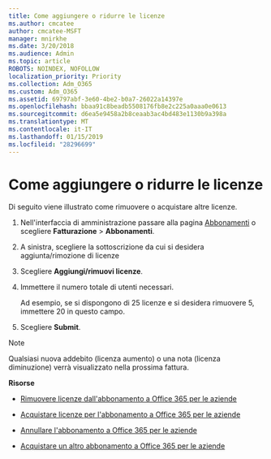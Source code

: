 ```yaml
---
title: Come aggiungere o ridurre le licenze
ms.author: cmcatee
author: cmcatee-MSFT
manager: mnirkhe
ms.date: 3/20/2018
ms.audience: Admin
ms.topic: article
ROBOTS: NOINDEX, NOFOLLOW
localization_priority: Priority
ms.collection: Adm_O365
ms.custom: Adm_O365
ms.assetid: 69797abf-3e60-4be2-b0a7-26022a14397e
ms.openlocfilehash: bbaa91c8beadb5508176fb8e2c225a0aaa0e0613
ms.sourcegitcommit: d6ea5e9458a2b8ceaab3ac4bd483e1130b9a398a
ms.translationtype: MT
ms.contentlocale: it-IT
ms.lasthandoff: 01/15/2019
ms.locfileid: "28296699"
---
```

# <a name="how-to-add-or-reduce-licenses"></a>Come aggiungere o ridurre le licenze

Di seguito viene illustrato come rimuovere o acquistare altre licenze.
  
1. Nell'interfaccia di amministrazione passare alla pagina [Abbonamenti](https://go.microsoft.com/fwlink/p/?linkid=842054) o scegliere **Fatturazione** \> **Abbonamenti**.
    
2. A sinistra, scegliere la sottoscrizione da cui si desidera aggiunta/rimozione di licenze
    
3. Scegliere **Aggiungi/rimuovi licenze**.
    
4. Immettere il numero totale di utenti necessari.
    
    Ad esempio, se si dispongono di 25 licenze e si desidera rimuovere 5, immettere 20 in questo campo.
    
5. Scegliere **Submit**.
    
> [!NOTE]
> Qualsiasi nuova addebito (licenza aumento) o una nota (licenza diminuzione) verrà visualizzato nella prossima fattura. 
  
 **Risorse**
  
- [Rimuovere licenze dall'abbonamento a Office 365 per le aziende](https://support.office.com/article/9c64d127-e2dd-4ecc-81f5-2f87e5a74803)
    
- [Acquistare licenze per l'abbonamento a Office 365 per le aziende](https://support.office.com/article/36081d8d-b3fa-4948-8c34-e217bba825e1)
    
- [Annullare l'abbonamento a Office 365 per le aziende](https://support.office.com/article/b1bc0bef-4608-4601-813a-cdd9f746709a)
    
- [Acquistare un altro abbonamento a Office 365 per le aziende](https://support.office.com/article/fab3b86c-3359-4042-8692-5d4dc7550b7c)
    

